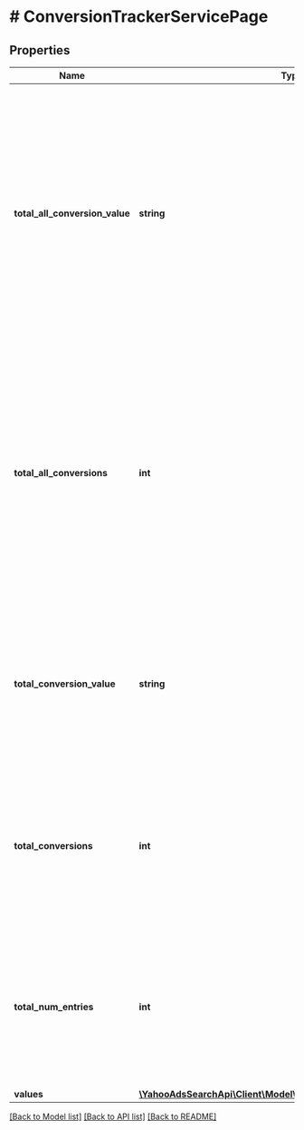 # # ConversionTrackerServicePage

## Properties

Name | Type | Description | Notes
------------ | ------------- | ------------- | -------------
**total_all_conversion_value** | **string** | &lt;ja&gt;自動入札設定の対象コンバージョン値と、対象外コンバージョン値の合計です。&lt;/ja&gt;&lt;br&gt;&lt;en&gt;Total value of conversions on Auto Bidding setting and the value of conversions not on Auto Bidding setting.&lt;/en&gt; | [optional] 
**total_all_conversions** | **int** | &lt;ja&gt;自動入札設定の対象コンバージョン数と、対象外コンバージョン数の合計です。&lt;/ja&gt;&lt;br&gt;&lt;en&gt;Total value of conversions on Auto Bidding setting and the value of conversions not on Auto Bidding setting.&lt;/en&gt; | [optional] 
**total_conversion_value** | **string** | &lt;ja&gt;自動入札設定の対象コンバージョン値の合計です。&lt;/ja&gt;&lt;br&gt;&lt;en&gt;Total value of conversions on Auto Bidding setting.&lt;/en&gt; | [optional] 
**total_conversions** | **int** | &lt;ja&gt;自動入札設定の対象コンバージョン数の合計です。&lt;/ja&gt;&lt;br&gt;&lt;en&gt;Total value of conversions on Auto Bidding setting.&lt;/en&gt; | [optional] 
**total_num_entries** | **int** | &lt;ja&gt;取得される項目の総件数です。&lt;/ja&gt;&lt;br&gt;&lt;en&gt;Total number of entries in the result that this page is a part of.&lt;/en&gt; | [optional] 
**values** | [**\YahooAdsSearchApi\Client\Model\ConversionTrackerServiceValue[]**](ConversionTrackerServiceValue.md) |  | [optional] 

[[Back to Model list]](../../README.md#documentation-for-models) [[Back to API list]](../../README.md#documentation-for-api-endpoints) [[Back to README]](../../README.md)


